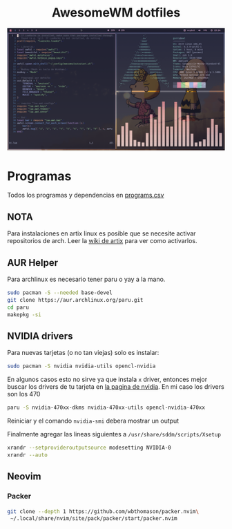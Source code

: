 <div align="center">
    <h1><strong>AwesomeWM dotfiles</strong></h1>
    <img title="screenshot" alt="system" src="./screenshot.png">
</div>

# Programas
Todos los programas y dependencias en [programs.csv](./programs.csv)

## NOTA
Para instalaciones en artix linux es posible que se necesite activar repositorios de arch.
Leer la [wiki de artix](https://wiki.artixlinux.org/Main/Repositories) para ver como activarlos.

## AUR Helper
Para archlinux es necesario tener paru o yay a la mano.
```sh
sudo pacman -S --needed base-devel
git clone https://aur.archlinux.org/paru.git
cd paru
makepkg -si
```
## NVIDIA drivers
Para nuevas tarjetas (o no tan viejas) solo es instalar:
```sh
sudo pacman -S nvidia nvidia-utils opencl-nvidia
```
En algunos casos esto no sirve ya que instala `x` driver, entonces
mejor buscar los drivers de tu tarjeta en [la pagina de nvidia](https://www.nvidia.com/download/index.aspx).
En mi caso los drivers son los 470
```sh
paru -S nvidia-470xx-dkms nvidia-470xx-utils opencl-nvidia-470xx
```

Reiniciar y el comando `nvidia-smi` debera mostrar un output

Finalmente agregar las lineas siguientes a `/usr/share/sddm/scripts/Xsetup`
```sh
xrandr --setprovideroutputsource modesetting NVIDIA-0
xrandr --auto
```

## Neovim
### Packer
```sh
git clone --depth 1 https://github.com/wbthomason/packer.nvim\
 ~/.local/share/nvim/site/pack/packer/start/packer.nvim
```
